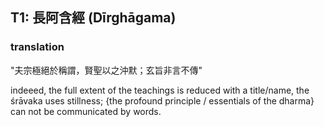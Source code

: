 ## T1: 長阿含經 (Dīrghāgama)

### translation 

"夫宗極絕於稱謂，賢聖以之沖默；玄旨非言不傳" 

indeeed, the full extent of the teachings is reduced with a title/name, the śrāvaka uses stillness; {the profound principle / essentials of the dharma} can not be communicated by words.

   
